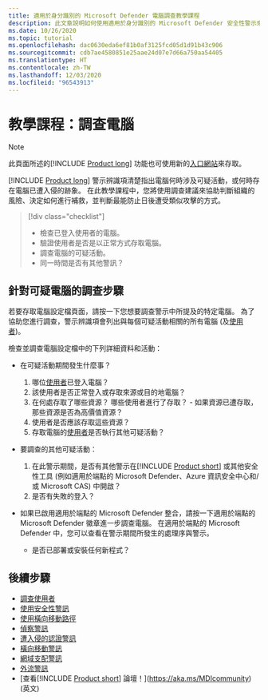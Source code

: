 ```yaml
---
title: 適用於身分識別的 Microsoft Defender 電腦調查教學課程
description: 此文章說明如何使用適用於身分識別的 Microsoft Defender 安全性警示來調查可疑電腦。
ms.date: 10/26/2020
ms.topic: tutorial
ms.openlocfilehash: dac0630eda6ef81b0af3125fcd05d1d91b43c906
ms.sourcegitcommit: cdb7ae4580851e25aae24d07e7d66a750aa54405
ms.translationtype: HT
ms.contentlocale: zh-TW
ms.lasthandoff: 12/03/2020
ms.locfileid: "96543913"
---
```

# <a name="tutorial-investigate-a-computer"></a>教學課程：調查電腦

> [!NOTE]
> 此頁面所述的[!INCLUDE [Product long](includes/product-long.md)] 功能也可使用新的[入口網站](https://portal.cloudappsecurity.com)來存取。

[!INCLUDE [Product long](includes/product-long.md)] 警示辨識項清楚指出電腦何時涉及可疑活動，或何時存在電腦已遭入侵的跡象。 在此教學課程中，您將使用調查建議來協助判斷組織的風險、決定如何進行補救，並判斷最能防止日後遭受類似攻擊的方式。  

> [!div class="checklist"]
>
> - 檢查已登入使用者的電腦。
> - 驗證使用者是否是以正常方式存取電腦。
> - 調查電腦的可疑活動。
> - 同一時間是否有其他警訊？

## <a name="investigation-steps-for-suspicious-computers"></a>針對可疑電腦的調查步驟

若要存取電腦設定檔頁面，請按一下您想要調查警示中所提及的特定電腦。 為了協助您進行調查，警示辨識項會列出與每個可疑活動相關的所有電腦 (及[使用者](investigate-a-user.md))。

檢查並調查電腦設定檔中的下列詳細資料和活動：

- 在可疑活動期間發生什麼事？  
    1. 哪位[使用者](investigate-a-user.md)已登入電腦？
    1. 該使用者是否正常登入或存取來源或目的地電腦？
    1. 在何處存取了哪些資源？ 哪些使用者進行了存取？
      - 如果資源已遭存取，那些資源是否為高價值資源？
    1. 使用者是否應該存取這些資源？
    1. 存取電腦的[使用者](investigate-a-user.md)是否執行其他可疑活動？

- 要調查的其他可疑活動：
    1. 在此警示期間，是否有其他警示在[!INCLUDE [Product short](includes/product-short.md)] 或其他安全性工具 (例如適用於端點的 Microsoft Defender、Azure 資訊安全中心和/或 Microsoft CAS) 中開啟？
    1. 是否有失敗的登入？

- 如果已啟用適用於端點的 Microsoft Defender 整合，請按一下適用於端點的 Microsoft Defender 徽章進一步調查電腦。 在適用於端點的 Microsoft Defender 中，您可以查看在警示期間所發生的處理序與警示。
    - 是否已部署或安裝任何新程式？

## <a name="next-steps"></a>後續步驟

- [調查使用者](investigate-a-user.md)
- [使用安全性警訊](working-with-suspicious-activities.md)
- [使用橫向移動路徑](use-case-lateral-movement-path.md)
- [偵察警訊](reconnaissance-alerts.md)
- [遭入侵的認證警訊](compromised-credentials-alerts.md)
- [橫向移動警訊](lateral-movement-alerts.md)
- [網域支配警訊](domain-dominance-alerts.md)
- [外流警訊](exfiltration-alerts.md)
- [查看[!INCLUDE [Product short](includes/product-short.md)] 論壇！](https://aka.ms/MDIcommunity)\(英文\)
